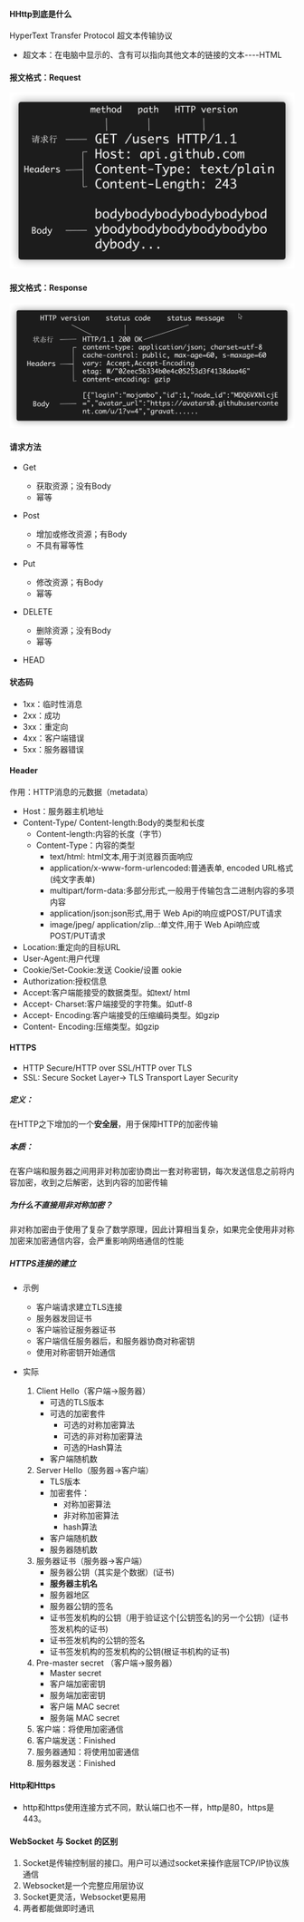 #### HHttp到底是什么

HyperText Transfer Protocol 超文本传输协议

- 超文本：在电脑中显示的、含有可以指向其他文本的链接的文本----HTML

#### 报文格式：Request

<img src="图片/Untitled.assets/image-20210718131959397.png" alt="image-20210718131959397" style="zoom:50%;" />

#### 报文格式：Response

<img src="图片/Untitled.assets/image-20210718132111160.png" alt="image-20210718132111160" style="zoom:50%;" />

#### 请求方法

- Get
  - 获取资源；没有Body
  - 幂等

- Post
  - 增加或修改资源；有Body
  - 不具有幂等性

- Put
  - 修改资源；有Body
  - 幂等

- DELETE
  - 删除资源；没有Body
  - 幂等
- HEAD

#### 状态码

- 1xx：临时性消息
- 2xx：成功
- 3xx：重定向
- 4xx：客户端错误
- 5xx：服务器错误

#### Header

作用：HTTP消息的元数据（metadata）

- Host：服务器主机地址
- Content-Type/ Content-length:Body的类型和长度
  - Content-length:内容的长度（字节）
  - Content-Type：内容的类型
    - text/html: html文本,用于浏览器页面响应
    - application/x-www-form-urlencoded:普通表单, encoded URL格式(纯文字表单)
    - multipart/form-data:多部分形式,一般用于传输包含二进制内容的多项内容
    - application/json:json形式,用于 Web Api的响应或POST/PUT请求
    - image/jpeg/  application/zlip..:单文件,用于 Web Api响应或POST/PUT请求
- Location:重定向的目标URL
- User-Agent:用户代理
- Cookie/Set-Cookie:发送 Cookie/设置 ookie
- Authorization:授权信息
- Accept:客户端能接受的数据类型。如text/ html
- Accept- Charset:客户端接受的字符集。如utf-8
- Accept- Encoding:客户端接受的压缩编码类型。如gzip
- Content- Encoding:压缩类型。如gzip

#### HTTPS

- HTTP Secure/HTTP over SSL/HTTP over TLS
- SSL: Secure Socket Layer-> TLS Transport Layer Security

##### 定义：

在HTTP之下增加的一个**安全层**，用于保障HTTP的加密传输

##### 本质：

在客户端和服务器之间用非对称加密协商出一套对称密钥，每次发送信息之前将内容加密，收到之后解密，达到内容的加密传输

##### 为什么不直接用非对称加密？

⾮对称加密由于使⽤了复杂了数学原理，因此计算相当复杂，如果完全使⽤⾮对称 加密来加密通信内容，会严重影响⽹络通信的性能

##### HTTPS连接的建立

- 示例
  - 客户端请求建立TLS连接
  - 服务器发回证书
  - 客户端验证服务器证书
  - 客户端信任服务器后，和服务器协商对称密钥
  - 使用对称密钥开始通信

- 实际

  1. Client Hello（客户端->服务器）
     - 可选的TLS版本
     - 可选的加密套件
       - 可选的对称加密算法
       - 可选的非对称加密算法
       - 可选的Hash算法
     - 客户端随机数
  2. Server Hello（服务器->客户端）
     - TLS版本
     - 加密套件：
       - 对称加密算法
       - 非对称加密算法
       - hash算法
     - 客户端随机数
     - 服务器随机数
  3. 服务器证书（服务器->客户端）
     - 服务器公钥（其实是个数据）(证书)
     - **服务器主机名**
     - 服务器地区
     - 服务器公钥的签名
     - 证书签发机构的公钥（用于验证这个[公钥签名]的另一个公钥）(证书签发机构的证书)
     - 证书签发机构的公钥的签名
     - 证书签发机构的签发机构的公钥(根证书机构的证书)
  4. Pre-master secret （客户端->服务器）
     - Master secret
     - 客户端加密密钥 
     - 服务端加密密钥 
     - 客户端 MAC secret 
     - 服务端 MAC secret
  5. 客户端：将使用加密通信
  6. 客户端发送：Finished
  7. 服务器通知：将使⽤加密通信
  8. 服务器发送：Finished

#### Http和Https

- http和https使用连接方式不同，默认端口也不一样，http是80，https是443。

#### WebSocket 与 Socket 的区别

1. Socket是传输控制层的接口。用户可以通过socket来操作底层TCP/IP协议族通信
2. Websocket是一个完整应用层协议
3. Socket更灵活，Websocket更易用
4. 两者都能做即时通讯

